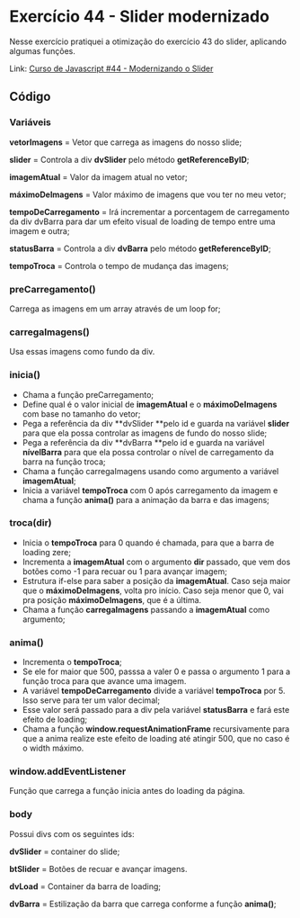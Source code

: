 # Exercício 44 - Slider modernizado

Nesse exercício pratiquei a otimização do exercício 43 do slider, aplicando algumas funções.

Link: [Curso de Javascript #44 - Modernizando o Slider
](https://www.youtube.com/watch?v=yMV-7evi9U0)

## Código



### Variáveis

**vetorImagens** = Vetor que carrega as imagens do nosso slide;

**slider** = Controla a div **dvSlider** pelo método **getReferenceByID**;

**imagemAtual** = Valor da imagem atual no vetor;

**máximoDeImagens** = Valor máximo de imagens que vou ter no meu vetor;

**tempoDeCarregamento** =  Irá incrementar a porcentagem de carregamento da div dvBarra para dar um efeito visual de loading de tempo entre uma imagem e outra;

**statusBarra** = Controla a div **dvBarra** pelo método **getReferenceByID**;

**tempoTroca** = Controla o tempo de mudança das imagens;



### preCarregamento()

Carrega as imagens em um array através de um loop for;



### carregaImagens()

Usa essas imagens como fundo da div.



### inicia()

* Chama a função preCarregamento;
* Define qual é o valor inicial de **imagemAtual** e o **máximoDeImagens** com base no tamanho do vetor;
* Pega a referência da div **dvSlider **pelo id e guarda na variável **slider** para que ela possa controlar as imagens de fundo do nosso slide;
* Pega a referência da div **dvBarra **pelo id e guarda na variável **nívelBarra** para que ela possa controlar o nível de carregamento da barra na função troca;
* Chama a função carregaImagens usando como argumento a variável **imagemAtual**;
* Inicia a variável **tempoTroca** com 0 após carregamento da imagem e chama a função **anima()** para a animação da barra e das imagens;



### troca(dir)

* Inicia o **tempoTroca** para 0 quando é chamada, para que a barra de loading zere;
* Incrementa a **imagemAtual** com o argumento **dir** passado, que vem dos botões como -1  para recuar ou 1 para avançar imagem;
* Estrutura if-else para saber a posição da **imagemAtual**. Caso seja maior que o **máximoDeImagens**, volta pro início. Caso seja menor que 0, vai pra posição **máximoDeImagens**, que é a última.
* Chama a função **carregaImagens** passando a **imagemAtual** como argumento;



### anima()

* Incrementa o **tempoTroca**;
* Se ele for maior que 500, passsa a valer 0 e passa o argumento 1 para a função troca para que avance uma imagem.
* A variável **tempoDeCarregamento** divide a variável **tempoTroca** por 5. Isso serve para ter um valor decimal;
* Esse valor será passado para a div pela variável **statusBarra** e fará este efeito de loading;
* Chama a função **window.requestAnimationFrame** recursivamente para que a anima realize este efeito de loading até atingir 500, que no caso é o width máximo.



### window.addEventListener

Função que carrega a função inicia antes do loading da página.



### body

Possui divs com os seguintes ids:

**dvSlider** = container do slide;

**btSlider** = Botões de recuar e avançar imagens.

**dvLoad** = Container da barra de loading;

**dvBarra** = Estilização da barra que carrega conforme a função **anima()**;